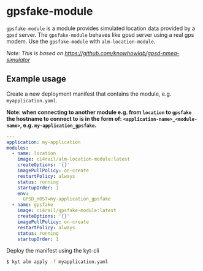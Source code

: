 # gpsfake-module

`gpsfake-module` is a module provides simulated location data provided by a `gpsd` server.
The `gpsfake-module` behaves like gpsd server using a real gps modem. Use the `gpsfake-module` with `alm-location-module`.

*Note: This is based on https://github.com/knowhowlab/gpsd-nmea-simulator*

## Example usage
Create a new deployment manifest that contains the module, e.g. `myapplication.yaml`.

**Note: when connecting to another module e.g. from `location` to `gpsfake` the hostname to connect to is in the form of:   `<application-name>_<module-name>`, e.g. `my-application_gpsfake`.**

```yaml
---
application: my-application
modules:
  - name: location
    image: ci4rail/alm-location-module:latest
    createOptions: '{}'
    imagePullPolicy: on-create
    restartPolicy: always
    status: running
    startupOrder: 1
    env:
      GPSD_HOST=my-application_gpsfake
  - name: gpsfake
    image: ci4rail/gpsfake-module:latest
    createOptions: '{}'
    imagePullPolicy: on-create
    restartPolicy: always
    status: running
    startupOrder: 1
```

Deploy the manifest using the kyt-cli

```sh
$ kyt alm apply -f myapplication.yaml
```
